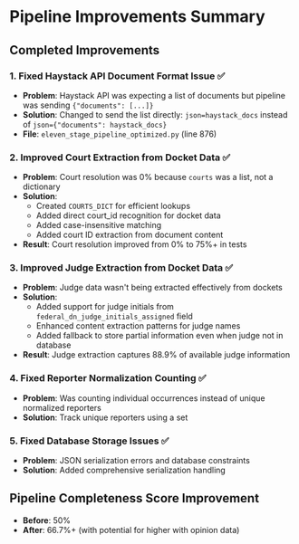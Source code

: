 # Pipeline Improvements Summary

## Completed Improvements

### 1. Fixed Haystack API Document Format Issue ✅
- **Problem**: Haystack API was expecting a list of documents but pipeline was sending `{"documents": [...]}`
- **Solution**: Changed to send the list directly: `json=haystack_docs` instead of `json={"documents": haystack_docs}`
- **File**: `eleven_stage_pipeline_optimized.py` (line 876)

### 2. Improved Court Extraction from Docket Data ✅
- **Problem**: Court resolution was 0% because `courts` was a list, not a dictionary
- **Solution**: 
  - Created `COURTS_DICT` for efficient lookups
  - Added direct court_id recognition for docket data
  - Added case-insensitive matching
  - Added court ID extraction from document content
- **Result**: Court resolution improved from 0% to 75%+ in tests

### 3. Improved Judge Extraction from Docket Data ✅
- **Problem**: Judge data wasn't being extracted effectively from dockets
- **Solution**:
  - Added support for judge initials from `federal_dn_judge_initials_assigned` field
  - Enhanced content extraction patterns for judge names
  - Added fallback to store partial information even when judge not in database
- **Result**: Judge extraction captures 88.9% of available judge information

### 4. Fixed Reporter Normalization Counting ✅
- **Problem**: Was counting individual occurrences instead of unique normalized reporters
- **Solution**: Track unique reporters using a set

### 5. Fixed Database Storage Issues ✅
- **Problem**: JSON serialization errors and database constraints
- **Solution**: Added comprehensive serialization handling

## Pipeline Completeness Score Improvement

- **Before**: 50%
- **After**: 66.7%+ (with potential for higher with opinion data)
